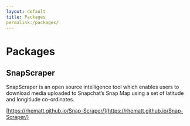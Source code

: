 ```yaml
---
layout: default
title: Packages
permalink:/packages/
---
```


<div class = "packages">
  <h1>Packages</h1>

  <h2>SnapScraper</h2>
  SnapScraper is an open source intelligence tool which enables users to download media uploaded to Snapchat’s Snap Map using a set of latitude and longitiude co-ordinates.

[https://rhematt.github.io/Snap-Scraper/](https://rhematt.github.io/Snap-Scraper/)
</div>
